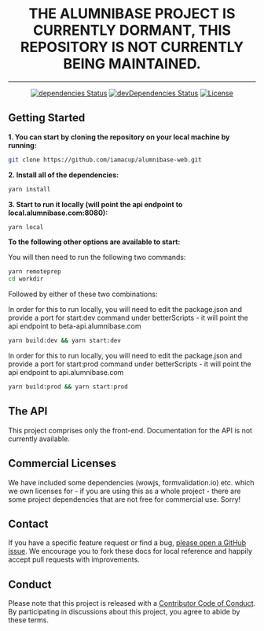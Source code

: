 
<div align="center">

# THE ALUMNIBASE PROJECT IS CURRENTLY DORMANT, THIS REPOSITORY IS NOT CURRENTLY BEING MAINTAINED.

</div>

---

<div align="center">

  [![dependencies Status](https://david-dm.org/iamacup/alumnibase-web/status.svg)](https://david-dm.org/iamacup/alumnibase-web)
  [![devDependencies Status](https://david-dm.org/iamacup/alumnibase-web/dev-status.svg)](https://david-dm.org/iamacup/alumnibase-web?type=dev)
  [![License](https://img.shields.io/badge/License-Apache%202.0-blue.svg)](https://opensource.org/licenses/Apache-2.0)

</div>

Getting Started
-------

**1. You can start by cloning the repository on your local machine by running:**

```bash
git clone https://github.com/iamacup/alumnibase-web.git
```

**2. Install all of the dependencies:**

```bash
yarn install
```

**3. Start to run it locally (will point the api endpoint to local.alumnibase.com:8080):**

```bash
yarn local
```

**To the following other options are available to start:**

You will then need to run the following two commands:

```bash
yarn remoteprep
cd workdir
```

Followed by either of these two combinations:

In order for this to run locally, you will need to edit the package.json and provide a port for start:dev command under betterScripts - it will point the api endpoint to beta-api.alumnibase.com

```bash
yarn build:dev && yarn start:dev
```

In order for this to run locally, you will need to edit the package.json and provide a port for start:prod command under betterScripts - it will point the api endpoint to api.alumnibase.com

```bash
yarn build:prod && yarn start:prod
```

The API
-------

This project comprises only the front-end. Documentation for the API is not currently available.

Commercial Licenses
-------

We have included some dependencies (wowjs, formvalidation.io) etc. which we own licenses for - if you are using this as a whole project - there are some project dependencies that are not free for commercial use. Sorry! 

Contact
-------

If you have a specific feature request or find a bug, [please open a GitHub issue](https://github.com/iamacup/alumnibase-web/issues/new). We encourage you to fork these docs for local reference and happily accept pull requests with improvements.

Conduct
-------

Please note that this project is released with a [Contributor Code of Conduct](https://github.com/iamacup/alumnibase-data/blob/master/CONDUCT.md). By participating in discussions about this project, you agree to abide by these terms.

